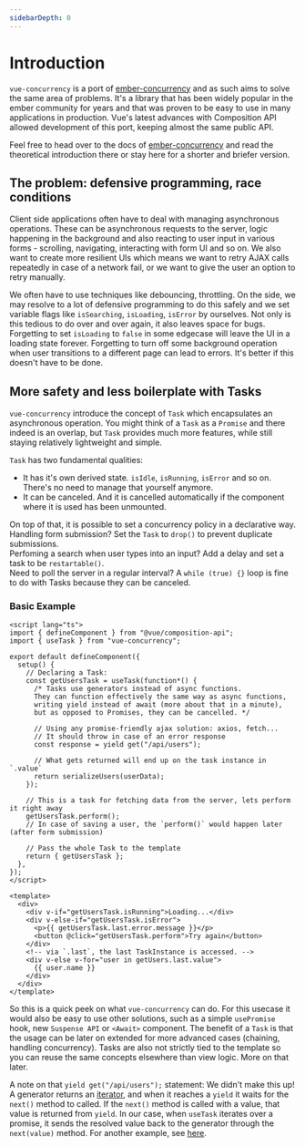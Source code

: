 ```yaml
---
sidebarDepth: 0
---
```


# Introduction

`vue-concurrency` is a port of <a href="http://ember-concurrency.com/docs/introduction" target="_blank">ember-concurrency</a> and as such aims to solve the same area of problems. It's a library that has been widely popular in the ember community for years and that was proven to be easy to use in many applications in production. Vue's latest advances with Composition API allowed development of this port, keeping almost the same public API.

Feel free to head over to the docs of <a href="http://ember-concurrency.com/docs/introduction" target="_blank">ember-concurrency</a> and read the theoretical introduction there or stay here for a shorter and briefer version.

## The problem: defensive programming, race conditions

Client side applications often have to deal with managing asynchronous operations. These can be asynchronous requests to the server, logic happening in the background and also reacting to user input in various forms - scrolling, navigating, interacting with form UI and so on. We also want to create more resilient UIs which means we want to retry AJAX calls repeatedly in case of a network fail, or we want to give the user an option to retry manually.

We often have to use techniques like debouncing, throttling. On the side, we may resolve to a lot of defensive programming to do this safely and we set variable flags like `isSearching`, `isLoading`, `isError` by ourselves. Not only is this tedious to do over and over again, it also leaves space for bugs. Forgetting to set `isLoading` to `false` in some edgecase will leave the UI in a loading state forever. Forgetting to turn off some background operation when user transitions to a different page can lead to errors. It's better if this doesn't have to be done.

## More safety and less boilerplate with Tasks

`vue-concurrency` introduce the concept of `Task` which encapsulates an asynchronous operation.
You might think of a `Task` as a `Promise` and there indeed is an overlap, but `Task` provides much more features, while still staying relatively lightweight and simple.

`Task` has two fundamental qualities:

- It has it's own derived state. `isIdle`, `isRunning`, `isError` and so on. There's no need to manage that yourself anymore.
- It can be canceled. And it is cancelled automatically if the component where it is used has been unmounted.

On top of that, it is possible to set a concurrency policy in a declarative way.  
Handling form submission? Set the `Task` to `drop()` to prevent duplicate submissions.  
Perfoming a search when user types into an input? Add a delay and set a task to be `restartable()`.  
Need to poll the server in a regular interval? A `while (true) {}` loop is fine to do with Tasks because they can be canceled.

### Basic Example

```vue
<script lang="ts">
import { defineComponent } from "@vue/composition-api";
import { useTask } from "vue-concurrency";

export default defineComponent({
  setup() {
    // Declaring a Task:
    const getUsersTask = useTask(function*() {
      /* Tasks use generators instead of async functions.
      They can function effectively the same way as async functions,
      writing yield instead of await (more about that in a minute),
      but as opposed to Promises, they can be cancelled. */

      // Using any promise-friendly ajax solution: axios, fetch...
      // It should throw in case of an error response
      const response = yield get("/api/users");

      // What gets returned will end up on the task instance in `.value`
      return serializeUsers(userData);
    });

    // This is a task for fetching data from the server, lets perform it right away
    getUsersTask.perform();
    // In case of saving a user, the `perform()` would happen later (after form submission)

    // Pass the whole Task to the template
    return { getUsersTask };
  },
});
</script>

<template>
  <div>
    <div v-if="getUsersTask.isRunning">Loading...</div>
    <div v-else-if="getUsersTask.isError">
      <p>{{ getUsersTask.last.error.message }}</p>
      <button @click="getUsersTask.perform">Try again</button>
    </div>
    <!-- via `.last`, the last TaskInstance is accessed. -->
    <div v-else v-for="user in getUsers.last.value">
      {{ user.name }}
    </div>
  </div>
</template>
```

So this is a quick peek on what `vue-concurrency` can do. For this usecase it would also be easy to use other solutions, such as a simple `usePromise` hook, new `Suspense API` or `<Await>` component. The benefit of a `Task` is that the usage can be later on extended for more advanced cases (chaining, handling concurrency). Tasks are also not strictly tied to the template so you can reuse the same concepts elsewhere than view logic. More on that later.

A note on that `yield get("/api/users");` statement: We didn't make this up! A generator returns an <a href="https://developer.mozilla.org/en-US/docs/Web/JavaScript/Reference/Iteration_protocols#The_iterator_protocol" target="_blank">iterator</a>, and when it reaches a `yield` it waits for the `next()` method to called. If the `next()` method is called with a value, that value is returned from `yield`. In our case, when `useTask` iterates over a promise, it sends the resolved value back to the generator through the `next(value)` method. For another example, see <a href="https://developer.mozilla.org/en-US/docs/Web/JavaScript/Guide/Iterators_and_Generators#Advanced_generators" target="_blank">here</a>.
